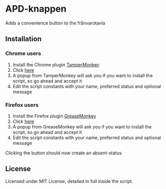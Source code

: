 # APD-knappen
Adds a convenience button to the frånvarotavla

## Installation

### Chrome users
1. Install the Chrome plugin [TamperMonkey](https://chrome.google.com/webstore/detail/tampermonkey/dhdgffkkebhmkfjojejmpbldmpobfkfo?hl=en)
2. Click [here](https://github.com/FabianIMI/APD-knappen/raw/main/apd-knappen.user.js)
3. A popup from TamperMonkey will ask you if you want to install the script, so go ahead and accept it
4. Edit the script constants with your name, preferred status and optional message

### Firefox users
1. Install the Firefox plugin  [GreaseMonkey](https://addons.mozilla.org/en-US/firefox/addon/greasemonkey)
2. Click [here](https://github.com/FabianIMI/APD-knappen/raw/main/apd-knappen.user.js)
3. A popup from GreaseMonkey will ask you if you want to install the script, so go ahead and accept it
4. Edit the script constants with your name, preferred status and optional message

Clicking the button should now create an absent-status

## License

Licensed under MIT License, detailed in full inside the script.
